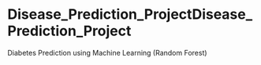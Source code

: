 # Disease_Prediction_ProjectDisease_Prediction_Project
Diabetes Prediction using Machine Learning (Random Forest)

